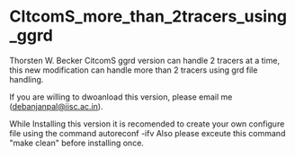 # CItcomS_more_than_2tracers_using_ggrd
Thorsten W. Becker CitcomS ggrd version can handle 2 tracers at a time, this new modification can handle more than 2 tracers using grd file handling.

If you are willing to dwoanload this version, please email me (debanjanpal@iisc.ac.in).

While Installing this version it is recomended to create your own configure file using the command autoreconf -ifv
Also please exceute this command "make clean" before installing once.
